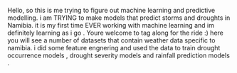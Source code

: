 Hello, so this is me trying to figure out machine learning and predictive modelling. i am TRYING to make models that predict storms and droughts in Namibia. 
it is my first time EVER working with machine learning and im definitely learning as i go . Youre welcome to tag along for the ride :)
here you will see a number of datasets that contain weather data specific to namibia. i did some feature engnering and used the data to train drought occurrence models , drought severity models and rainfall prediction models .
